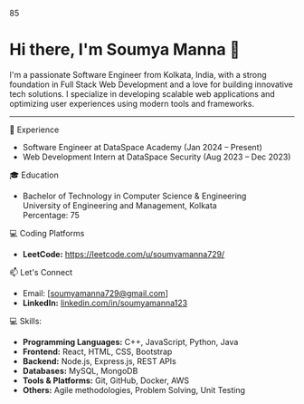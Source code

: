 85  
<!---
Soumyamanna123/Soumyamanna123 is a ✨ special ✨ repository because its `README.md` (this file) appears on your GitHub profile.
You can click the Preview link to take a look at your changes.
--->
# Hi there, I'm Soumya Manna 👋

I'm a passionate Software Engineer from Kolkata, India, with a strong foundation in Full Stack Web Development and a love for building innovative tech solutions. I specialize in developing scalable web applications and optimizing user experiences using modern tools and frameworks.

---

💼 Experience
- Software Engineer at DataSpace Academy (Jan 2024 – Present)  
- Web Development Intern at DataSpace Security (Aug 2023 – Dec 2023)

🎓 Education
- Bachelor of Technology in Computer Science & Engineering  
  University of Engineering and Management, Kolkata  
  Percentage: 75

 💻 Coding Platforms

- **LeetCode:** https://leetcode.com/u/soumyamanna729/  

📫 Let's Connect
- Email: [soumyamanna729@gmail.com]
- **LinkedIn:** [linkedin.com/in/soumyamanna123](https://www.linkedin.com/in/soumyamanna123)  


💻 Skills:

- **Programming Languages:** C++, JavaScript, Python, Java  
- **Frontend:** React, HTML, CSS, Bootstrap  
- **Backend:** Node.js, Express.js, REST APIs  
- **Databases:** MySQL, MongoDB  
- **Tools & Platforms:** Git, GitHub, Docker, AWS  
- **Others:** Agile methodologies, Problem Solving, Unit Testing

